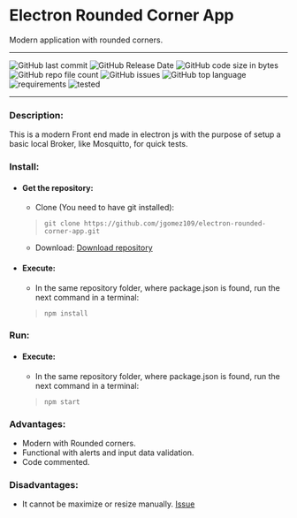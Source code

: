 # Electron Rounded Corner App
Modern application with rounded corners. 

<hr>

![GitHub last commit](https://img.shields.io/github/last-commit/jgomez109/electron-rounded-corner-app?logo=Github)
![GitHub Release Date](https://img.shields.io/github/release-date/jgomez109/electron-rounded-corner-app?logo=github)
![GitHub code size in bytes](https://img.shields.io/github/languages/code-size/jgomez109/electron-rounded-corner-app?logo=github)
![GitHub repo file count](https://img.shields.io/github/directory-file-count/jgomez109/electron-rounded-corner-app?logo=github)
![GitHub issues](https://img.shields.io/github/issues/jgomez109/electron-rounded-corner-app?logo=github)
![GitHub top language](https://img.shields.io/github/languages/top/jgomez109/electron-rounded-corner-app?logo=github)
![requirements](https://img.shields.io/badge/Requirements-Node%20js-green)
![tested](https://img.shields.io/badge/Tested-on%20Windows-brightgreen)

<hr>

### Description:
This is a modern Front end made in electron js with the purpose of setup a basic local Broker, like Mosquitto, for quick tests.

### Install:
+ #### Get the repository:
  - Clone (You need to have git installed):
  > ```git clone https://github.com/jgomez109/electron-rounded-corner-app.git ```
  - Download:
  [Download repository](https://github.com/jgomez109/electron-rounded-corner-app/archive/refs/heads/main.zip)

+ #### Execute:
  - In the same repository folder, where package.json is found, run the next command in a terminal: 
  > ```npm install```
  

### Run:
+ #### Execute:
  - In the same repository folder, where package.json is found, run the next command in a terminal: 
  > ```npm start```
  
### Advantages:
- Modern with Rounded corners.
- Functional with alerts and input data validation.
- Code commented.

### Disadvantages:
- It cannot be maximize or resize manually. [Issue](https://github.com/electron/electron/issues/27264)
